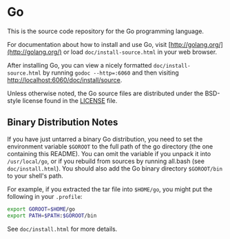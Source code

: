 Go
====

This is the source code repository for the Go programming language.  

For documentation about how to install and use Go,
visit [http://golang.org/](http://golang.org/) or load `doc/install-source.html` in your web browser.

After installing Go, you can view a nicely formatted
`doc/install-source.html` by running `godoc --http=:6060`
and then visiting [http://localhost:6060/doc/install/source](http://localhost:6060/doc/install/source).

Unless otherwise noted, the Go source files are distributed
under the BSD-style license found in the [LICENSE](https://github.com/golang/go/blob/master/LICENSE) file.

## Binary Distribution Notes

If you have just untarred a binary Go distribution, you need to set the environment variable `$GOROOT` to the full path of the go
directory (the one containing this README).  You can omit the
variable if you unpack it into `/usr/local/go`, or if you rebuild
from sources by running all.bash (see `doc/install.html`).
You should also add the Go binary directory `$GOROOT/bin`
to your shell's path.

For example, if you extracted the tar file into `$HOME/go`, you might
put the following in your `.profile`:

```bash
export GOROOT=$HOME/go
export PATH=$PATH:$GOROOT/bin
```

See `doc/install.html` for more details.

